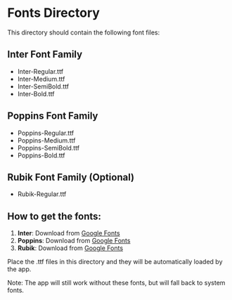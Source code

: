 # Fonts Directory

This directory should contain the following font files:

## Inter Font Family
- Inter-Regular.ttf
- Inter-Medium.ttf
- Inter-SemiBold.ttf
- Inter-Bold.ttf

## Poppins Font Family
- Poppins-Regular.ttf
- Poppins-Medium.ttf
- Poppins-SemiBold.ttf
- Poppins-Bold.ttf

## Rubik Font Family (Optional)
- Rubik-Regular.ttf

## How to get the fonts:

1. **Inter**: Download from [Google Fonts](https://fonts.google.com/specimen/Inter)
2. **Poppins**: Download from [Google Fonts](https://fonts.google.com/specimen/Poppins)
3. **Rubik**: Download from [Google Fonts](https://fonts.google.com/specimen/Rubik)

Place the .ttf files in this directory and they will be automatically loaded by the app.

Note: The app will still work without these fonts, but will fall back to system fonts.
